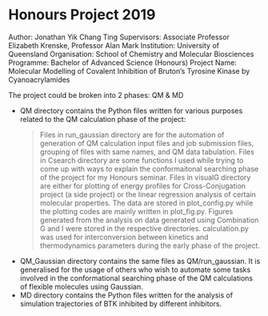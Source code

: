 # Honours Project 2019
Author: Jonathan Yik Chang Ting
Supervisors: Associate Professor Elizabeth Krenske, Professor Alan Mark
Institution: University of Queensland
Organisation: School of Chemistry and Molecular Biosciences
Programme: Bachelor of Advanced Science (Honours)
Project Name: Molecular Modelling of Covalent Inhibition of Bruton’s Tyrosine Kinase by Cyanoacrylamides

The project could be broken into 2 phases: QM & MD
 - QM directory contains the Python files written for various purposes related to the QM calculation phase of the project:
    > Files in run_gaussian directory are for the automation of generation of QM calculation input files and job submission files, grouping of files with same names, and QM data tabulation.
    > Files in Csearch directory are some functions I used while trying to come up with ways to explain the conformaitonal searching phase of the project for my Honours seminar.
    > Files in visualG directory are either for plotting of energy profiles for Cross-Conjugation project (a side project) or the linear regression analysis of certain molecular properties. The data are stored in plot_config.py while the plotting codes are mainly written in plot_fig.py. Figures generated from the analysis on data generated using Combination G and I were stored in the respective directories.
    > calculation.py was used for interconversion between kinetics and thermodynamics parameters during the early phase of the project.
 - QM_Gaussian directory contains the same files as QM/run_gaussian. It is generalised for the usage of others who wish to automate some tasks involved in the conformational searching phase of the QM calculations of flexible molecules using Gaussian.
 - MD directory contains the Python files written for the analysis of simulation trajectories of BTK inhibited by different inhibitors.

